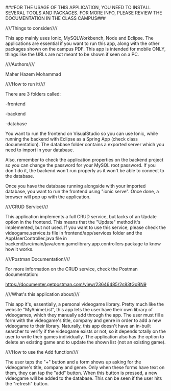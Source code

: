 ###FOR THE USAGE OF THIS APPLICATION, YOU NEED TO INSTALL SEVERAL TOOLS AND PACKAGES. FOR MORE INFO, PLEASE REVIEW THE DOCUMENTATION IN THE CLASS CAMPUS###

////Things to consider////

This app mainly uses Ionic, MySQLWorkbench, Node and Eclipse. The applications are essential if you want to run this app, along with the other packages shown on  the campus PDF. This app is intended for mobile ONLY, things like the URLs are not meant to be shown if seen on a PC.

////Authors////

Maher Hazem Mohammad

////How to run it////

There are 3 folders called:

-frontend

-backend

-database

You want to run the frontend on VisualStudio so you can use Ionic, while running the backend with Eclipse as a Spring App (check class documentation). The database  folder contains a exported server which you need to import in your database.

Also, remember to check the application.properties on the backend project so you can change the password for your MySQL root password. If you don't do it, the backend won't run properly as it won't be able to connect to the database.

Once you have the database running alongside with your imported database, you want to run the frontend using "ionic serve". Once done, a browser will pop up with the application.

////CRUD Service////

This application implements a full CRUD service, but lacks of an Update option in the frontend. This means that the "Update" method it's implemented, but not used. If you want to use this service, please check the videogame.service.ts file in frontend/app/services folder and the AppUserController.java file in backend/src/main/java/com.gamelibrary.app.controllers package to know how it works.

////Postman Documentation////

For more information on the CRUD service, check the Postman documentation: 

https://documenter.getpostman.com/view/23646485/2s83tGoBN9

////What's this application about////

This app it's, essentially, a personal videogame library. Pretty much like the website "MyAnimeList", this app lets the user have their own library of videogames, which they manually add through the app. The user must fill a form with the videogame's title, company and genre in order to add a new videogame to their library. Naturally, this app doesn't have an in-built searcher to verify if the videogame exists or not, so it depends totally on the user to write their games individually. The application also has the option to delete an existing game and to update the shown list (not an existing game).

////How to use the Add function////

The user taps the "+" button and a form shows up asking for the videogame's title, company and genre. Only when these forms have text on them, they can tap the "add" button. When this button is pressed, a new videogame will be added to the database. This can be seen if the user hits the "refresh" button.
